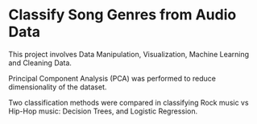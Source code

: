 # Classify Song Genres from Audio Data

This project involves Data Manipulation, Visualization, Machine Learning and Cleaning Data.

Principal Component Analysis (PCA) was performed to reduce dimensionality of the dataset.

Two classification methods were compared in classifying Rock music vs Hip-Hop music: Decision Trees, and Logistic Regression.
